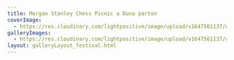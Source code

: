 ```yaml
---
title: Morgan Stanley Chess Picnic a Duna parton
coverImage:
  - https://res.cloudinary.com/lightpositive/image/upload/v1647561137/uploads/Morgan%20Stanley%20Chess%20Picnic%20a%20Duna%20parton/sakk.jpg
galleryImages: 
  - https://res.cloudinary.com/lightpositive/image/upload/v1647561137/uploads/Morgan%20Stanley%20Chess%20Picnic%20a%20Duna%20parton/sakk.jpg
layout: galleryLayout_festival.html
---
```

